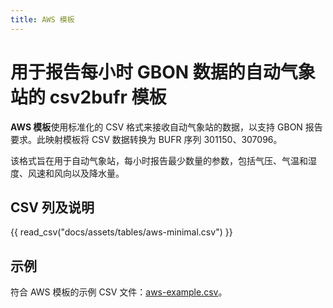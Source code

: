 ```yaml
---
title: AWS 模板
---
```


# 用于报告每小时 GBON 数据的自动气象站的 csv2bufr 模板

**AWS 模板**使用标准化的 CSV 格式来接收自动气象站的数据，以支持 GBON 报告要求。此映射模板将 CSV 数据转换为 BUFR 序列 301150、307096。

该格式旨在用于自动气象站，每小时报告最少数量的参数，包括气压、气温和湿度、风速和风向以及降水量。

## CSV 列及说明

{{ read_csv("docs/assets/tables/aws-minimal.csv") }}

## 示例

符合 AWS 模板的示例 CSV 文件：[aws-example.csv](/sample-data/aws-example.csv)。
